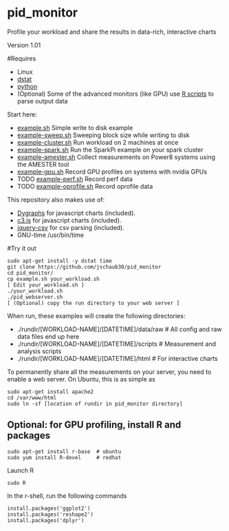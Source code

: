 # pid_monitor
Profile your workload and share the results in data-rich, interactive charts

Version 1.01

#Requires
- Linux
- [dstat](http://dag.wiee.rs/home-made/dstat/)
- [python](https://www.python.org/)
- (Optional) Some of the advanced monitors (like GPU) use [R scripts](https://www.r-project.org/) to parse output data

Start here:
- [example.sh](https://github.com/jschaub30/pid_monitor/blob/master/example.sh) Simple write to disk example
- [example-sweep.sh](https://github.com/jschaub30/pid_monitor/blob/master/example-sweep.sh) Sweeping block size while writing to disk
- [example-cluster.sh](https://github.com/jschaub30/pid_monitor/blob/master/example-sweep.sh) Run workload on 2 machines at once
- [example-spark.sh](https://github.com/jschaub30/pid_monitor/blob/master/example-spark.sh) Run the SparkPi example on your spark cluster
- [example-amester.sh](https://github.com/jschaub30/pid_monitor/blob/master/example-amester.sh) Collect measurements on Power8 systems using the AMESTER tool
- [example-gpu.sh](https://github.com/jschaub30/pid_monitor/blob/master/example-gpu.sh) Record GPU profiles on systems with nvidia GPUs
- TODO [example-perf.sh](https://github.com/jschaub30/pid_monitor/blob/master/example-oprofile.sh) Record perf data
- TODO [example-oprofile.sh](https://github.com/jschaub30/pid_monitor/blob/master/example-oprofile.sh) Record oprofile data

This repository also makes use of:
- [Dygraphs](http://dygraphs.com/) for javascript charts (included).
- [c3.js](http://c3js.org/) for javascript charts (included).
- [jquery-csv](https://code.google.com/p/jquery-csv/) for csv parsing (included).
- GNU-time /usr/bin/time

#Try it out
```
sudo apt-get install -y dstat time
git clone https://github.com/jschaub30/pid_monitor
cd pid_monitor/
cp example.sh your_workload.sh
[ Edit your_workload.sh ]
./your_workload.sh
./pid_webserver.sh
[ (Optional) copy the run directory to your web server ]
```

When run, these examples will create the following directories:
 - ./rundir/[WORKLOAD-NAME]/[DATETIME]/data/raw   # All config and raw data files end up here
 - ./rundir/[WORKLOAD-NAME]/[DATETIME]/scripts    # Measurement and analysis scripts
 - ./rundir/[WORKLOAD-NAME]/[DATETIME]/html       # For interactive charts

To permanently share all the measurements on your server, you need to enable a web server.
On Ubuntu, this is as simple as
```
sudo apt-get install apache2
cd /var/www/html
sudo ln -sf [location of rundir in pid_monitor directory]
```

## Optional: for GPU profiling, install R and packages 
```
sudo apt-get install r-base  # ubuntu
sudo yum install R-devel     # redhat
```

Launch R
```
sudo R
```
In the r-shell, run the following commands
```
install.packages('ggplot2')
install.packages('reshape2')
install.packages('dplyr')
```
